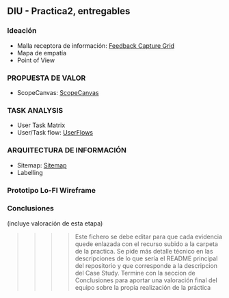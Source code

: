 ## DIU - Practica2, entregables

### Ideación 
* Malla receptora de información: [Feedback Capture Grid](./1.FeedbackCaptureGrid/feedback_capture_grid.pdf)
* Mapa de empatía
* Point of View 


### PROPUESTA DE VALOR
* ScopeCanvas: [ScopeCanvas](./2.ScopeCanvas/ScopeCanvas.pdf)


### TASK ANALYSIS

* User Task Matrix 
* User/Task flow: [UserFlows](./3.UserFlows/UserFlows.pdf)


### ARQUITECTURA DE INFORMACIÓN

* Sitemap:  [Sitemap](./4.Sitemap/Sitemap.pdf) 
* Labelling 


### Prototipo Lo-FI Wireframe 


### Conclusiones  
(incluye valoración de esta etapa)


>>>> Este fichero se debe editar para que cada evidencia quede enlazada con el recurso subido a la carpeta de la practica. Se pide más detalle técnico en las descripciones de lo que sería el README principal del repositorio y que corresponde a la descripcion del Case Study.
>>>> Termine con la seccion de Conclusiones para aportar una valoración final del equipo sobre la propia realización de la práctica
